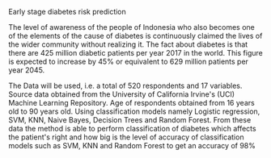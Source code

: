 Early stage diabetes risk prediction

The level of awareness of the people of Indonesia who also becomes one of the elements of the cause of diabetes is continuously claimed the lives of the wider community without realizing it. The fact about diabetes is that there are 425 million diabetic patients per year 2017 in the world. This figure is expected to increase by 45% or equivalent to 629 million patients per year 2045.

The Data will be used, i.e. a total of 520 respondents and 17 variables. Source data obtained from the University of California Irvine's (UCI) Machine Learning Repository. Age of respondents obtained from 16 years old to 90 years old. Using classification models namely Logistic regression, SVM, KNN, Naive Bayes, Decision Trees and Random Forest. From these data the method is able to perform classification of diabetes which affects the patient's right and how big is the level of accuracy of classification models such as SVM, KNN and Random Forest to get an accuracy of 98%
